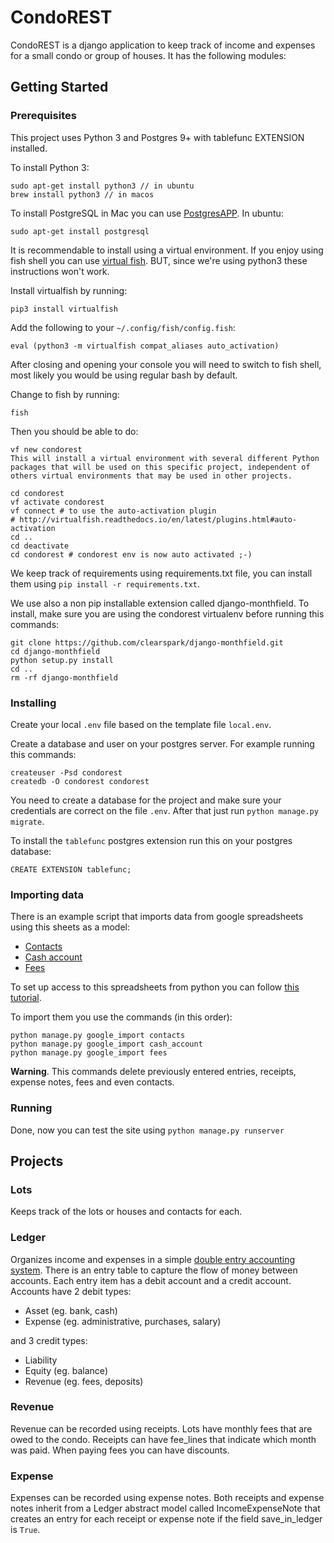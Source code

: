 # CondoREST

CondoREST is a django application to keep track of income and expenses for a small condo or group of houses.
It has the following modules:

## Getting Started

### Prerequisites

This project uses Python 3 and Postgres 9+ with tablefunc EXTENSION installed.

To install Python 3:

    sudo apt-get install python3 // in ubuntu
    brew install python3 // in macos

To install PostgreSQL in Mac you can use [PostgresAPP](https://postgresapp.com/). In ubuntu:

    sudo apt-get install postgresql

It is recommendable to install using a virtual environment. If you enjoy using fish shell you can use
[virtual fish](http://virtualfish.readthedocs.io/en/latest/). BUT, since we're using python3 these instructions won't work.

Install virtualfish by running:

    pip3 install virtualfish

Add the following to your `~/.config/fish/config.fish`:

    eval (python3 -m virtualfish compat_aliases auto_activation)

After closing and opening your console you will need to switch to fish shell, most likely you would be using regular bash by default.

Change to fish by running:

    fish

Then you should be able to do:

    vf new condorest
	This will install a virtual environment with several different Python packages that will be used on this specific project, independent of others virtual environments that may be used in other projects.

    cd condorest
    vf activate condorest
    vf connect # to use the auto-activation plugin
    # http://virtualfish.readthedocs.io/en/latest/plugins.html#auto-activation
    cd ..
    cd deactivate
    cd condorest # condorest env is now auto activated ;-)

We keep track of requirements using requirements.txt file, you can install them using `pip install -r requirements.txt`.

We use also a non pip installable extension called django-monthfield. To install, make sure you are using
the condorest virtualenv before running this commands:

    git clone https://github.com/clearspark/django-monthfield.git
    cd django-monthfield
    python setup.py install
    cd ..
    rm -rf django-monthfield

### Installing

Create your local `.env` file based on the template file `local.env`.

Create a database and user on your postgres server. For example running this commands:

    createuser -Psd condorest
    createdb -O condorest condorest

You need to create a database for the project and make sure your credentials are correct on the file `.env`.
After that just run `python manage.py migrate`.

To install the `tablefunc` postgres extension run this on your postgres database:

    CREATE EXTENSION tablefunc;

### Importing data

There is an example script that imports data from google spreadsheets using this sheets as a model:

- [Contacts](https://docs.google.com/spreadsheets/d/1E1_ycmwKa420c04p9YeN-1W6dnJY8PcLwYs-NNSwO6k/edit?usp=sharing)
- [Cash account](https://docs.google.com/spreadsheets/d/1yVpoOauNMssMKDWu-RB9HH9l_YOC9tBxhPXYWi_70Ls/edit#gid=1312790969)
- [Fees](https://docs.google.com/spreadsheets/d/1lv2OYSm96-MZvUhL_nI63FjIzSch2K30MlUnYE9fv8s/edit#gid=833310425)

To set up access to this spreadsheets from python you can follow
[this tutorial](https://www.twilio.com/blog/2017/02/an-easy-way-to-read-and-write-to-a-google-spreadsheet-in-python.html).

To import them you use the commands (in this order):

    python manage.py google_import contacts
    python manage.py google_import cash_account
    python manage.py google_import fees
    
**Warning**. This commands delete previously entered entries, receipts, expense notes, fees and even contacts.
    
### Running

Done, now you can test the site using `python manage.py runserver`

## Projects

### Lots

Keeps track of the lots or houses and contacts for each.

### Ledger

Organizes income and expenses in a simple [double entry accounting system](https://en.wikipedia.org/wiki/Double-entry_bookkeeping_system).
There is an entry table to capture the flow of money between accounts. Each entry item has a debit account and a credit
account. Accounts have 2 debit types:

- Asset (eg. bank, cash)
- Expense (eg. administrative, purchases, salary)

and 3 credit types:

- Liability
- Equity (eg. balance)
- Revenue (eg. fees, deposits)

### Revenue

Revenue can be recorded using receipts. Lots have monthly fees that are owed to the condo. Receipts can have fee_lines
that indicate which month was paid. When paying fees you can have discounts.

### Expense

Expenses can be recorded using expense notes. Both receipts and expense notes inherit from a Ledger abstract model
called IncomeExpenseNote that creates an entry for each receipt or expense note if the field save_in_ledger is `True`.


